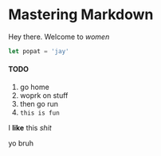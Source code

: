 # Mastering Markdown

Hey there. Welcome to _women_

```javascript 
let popat = 'jay'
```

#### TODO
1. go home
2. woprk on stuff
3. then go run
4. `this is fun`

I **like** this *shit*

yo bruh
